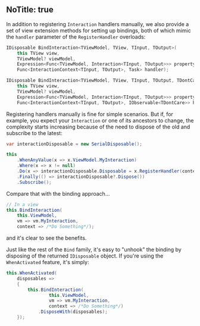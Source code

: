 NoTitle: true
---
In addition to registering `Interaction` handlers manually, we also provide a set of view extension methods for setting up bindings, both of which mimic the `handler` parameter of the `RegisterHandler` overloads:

```cs
IDisposable BindInteraction<TViewModel, TView, TInput, TOutput>(
    this TView view,
    TViewModel? viewModel,
    Expression<Func<TViewModel, Interaction<TInput, TOutput>>> propertyName,
    Func<InteractionContext<TInput, TOutput>, Task> handler);

IDisposable BindInteraction<TViewModel, TView, TInput, TOutput, TDontCare>(
    this TView view,
    TViewModel? viewModel,
    Expression<Func<TViewModel, Interaction<TInput, TOutput>>> propertyName,
    Func<InteractionContext<TInput, TOutput>, IObservable<TDontCare>> handler);
```

Registering handlers manually is fine for simple scenarios. But if, for example, you expect your `Interaction` or one of its ancestors to change, the complexity starts increasing because of the need to dispose of the old and subscribe to the latest:

```cs
var interactionDisposable = new SerialDisposable();

this
    .WhenAnyValue(x => x.ViewModel.MyInteraction)
    .Where(x => x != null)
    .Do(x => interactionDisposable.Disposable = x.RegisterHandler(context => /*Do Something*/))
    .Finally(() => interactionDisposable?.Dispose())
    .Subscribe();
```

Compare that with the binding approach...

```cs
// In a view
this.BindInteraction(
    this.ViewModel,
    vm => vm.MyInteraction,
    context => /*Do Something*/);
```

and it's clear to see the benefits.

Just like the rest of the `Bind` family, it's easy to "unhook" the binding by disposing of the returned `IDisposable` object. If you're using the `WhenActivated` feature, it's simply:

```cs
this.WhenActivated(
    disposables =>
    {
        this.BindInteraction(
                this.ViewModel,
                vm => vm.MyInteraction,
                context => /*Do Something*/)
            .DisposeWith(disposables);
    });
```
